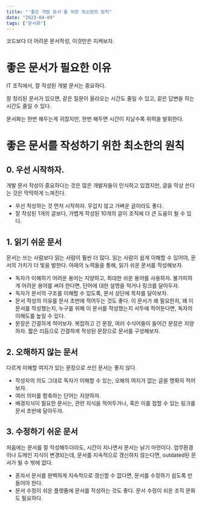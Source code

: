 ```yaml
---
title: "'좋은 개발 문서'를 위한 최소한의 원칙"
date: "2023-04-09"
tags: ["문서화"]
---
```


코드보다 더 어려운 문서작성, 이것만은 지켜보자.

<!-- end -->

# 좋은 문서가 필요한 이유

IT 조직에서, 잘 작성된 개발 문서는 중요하다.

잘 정리된 문서가 있으면, 같은 질문이 올라오는 시간도 줄일 수 있고, 같은 답변을 하는 시간도 줄일 수 있다.

문서화는 한번 해두는게 귀찮지만, 한번 해두면 시간이 지날수록 위력을 발휘한다.

# 좋은 문서를 작성하기 위한 최소한의 원칙

## 0. 우선 시작하자.

개발 문서 작성이 중요하다는 것은 많은 개발자들이 인식하고 있겠지만, 글을 막상 쓴다는 것은 막막하게 느껴진다.

- 우선 작성하는 것 먼저 시작하자. 무겁지 않고 가벼운 글이라도 좋다.
- 잘 작성된 1개의 글보다, 가볍게 작성된 10개의 글이 조직에 더 큰 도움이 될 수 있다.

## 1. 읽기 쉬운 문서

문서는 쓰는 사람보다 읽는 사람이 훨씬 더 많다. 읽는 사람이 쉽게 이해할 수 있어야, 문서의 가치가 더 빛을 발한다. 아래의 노력들을 통해, 읽기 쉬운 문서를 작성해보자.

- 독자가 이해하기 어려운 용어는 지양하고, 최대한 쉬운 용어를 사용하자. 불가피하게 어려운 용어를 써야 한다면, 단어에 대한 설명을 적거나 링크를 달아두자.
- 독자가 문서의 구조를 이해할 수 있도록, 문서 상단에 목차를 달아보자.
- 문서 작성의 이유를 문서 초반에 적어두는 것도 좋다. 이 문서가 왜 필요한지, 왜 이 문서를 작성했는지, 누구를 위해 이 문서를 작성했는지 서두에 적어둔다면, 독자의 이해도를 높일 수 있다.
- 문장은 간결하게 적어보자. 복잡하고 긴 문장, 여러 수식어들이 들어간 문장은 지양하자. 짧은 리듬으로 간결하게 작성된 문장으로 문서를 구성해보자.

## 2. 오해하지 않는 문서

다르게 이해할 여지가 있는 문장으로 쓰인 문서는 좋지 않다.

- 작성자의 의도 그대로 독자가 이해할 수 있는, 오해의 여지가 없는 글을 명확히 적어보자.
- 여러 의미를 함축하는 단어는 지양하자.
- 배경지식이 필요한 문서는, 관련 지식을 적어두거나, 혹은 이를 접할 수 있는 링크를 문서 초반에 달아두자.

## 3. 수정하기 쉬운 문서

처음에는 문서를 잘 작성해두더라도, 시간이 지나면서 문서는 낡기 마련이다. 업무환경이나 도메인 지식이 변경되는데, 문서를 지속적으로 갱신하지 않는다면, outdated된 문서가 될 수 밖에 없다.

- 혼자서 문서를 완벽하게 지속적으로 갱신할 수 없다면, 문서를 수정하기 쉽도록 만들어야 한다.
- 문서 수정이 쉬운 플랫폼에 문서를 작성하는 것도 좋다. 문서 수정이 쉬운 조직 문화도 필요하다.
